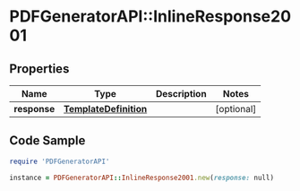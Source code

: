 # PDFGeneratorAPI::InlineResponse2001

## Properties

Name | Type | Description | Notes
------------ | ------------- | ------------- | -------------
**response** | [**TemplateDefinition**](TemplateDefinition.md) |  | [optional] 

## Code Sample

```ruby
require 'PDFGeneratorAPI'

instance = PDFGeneratorAPI::InlineResponse2001.new(response: null)
```


